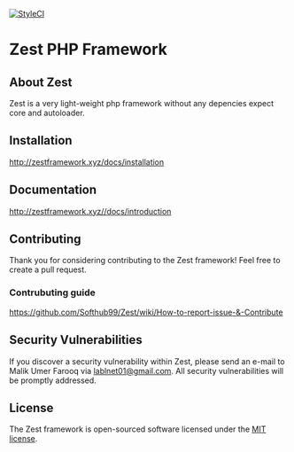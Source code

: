 [![StyleCI](https://github.styleci.io/repos/133794233/shield?branch=master)](https://github.styleci.io/repos/133794233)

# Zest PHP Framework 

## About Zest

Zest is a very light-weight php framework without any depencies expect core and autoloader.

## Installation

http://zestframework.xyz/docs/installation

## Documentation

http://zestframework.xyz//docs/introduction

## Contributing

Thank you for considering contributing to the Zest framework! Feel free to create a pull request.
### Contrubuting guide

https://github.com/Softhub99/Zest/wiki/How-to-report-issue-&-Contribute

## Security Vulnerabilities

If you discover a security vulnerability within Zest, 
please send an e-mail to Malik Umer Farooq
via [lablnet01@gmail.com](mailto:lablnet01@gmail.com). 
All security vulnerabilities will be promptly addressed.

## License

The Zest framework is open-sourced software 
licensed under the [MIT license](https://opensource.org/licenses/MIT).
